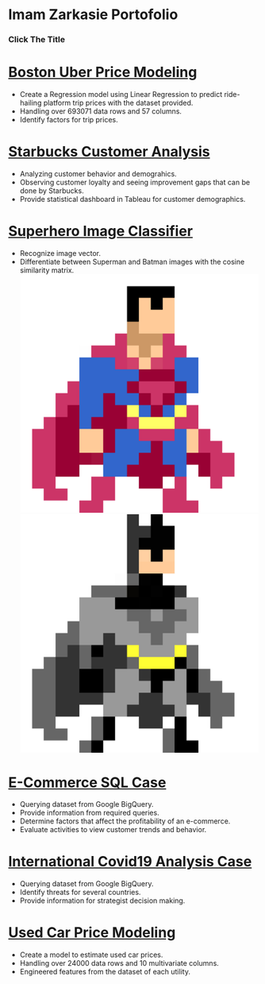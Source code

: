 # Imam Zarkasie Portofolio


### Click The Title
# [Boston Uber Price Modeling](https://github.com/imamzarkasie/Imam_Portofolio/blob/main/Boston_Uber_Price_Modeling.ipynb)
* Create a Regression model using Linear Regression to predict ride-hailing platform trip prices with the dataset provided.
* Handling over 693071 data rows and 57 columns.
* Identify factors for trip prices.


# [Starbucks Customer Analysis](https://github.com/imamzarkasie/Imam_Portofolio/blob/main/Starbucks_Customer_Analysis.ipynb)
* Analyzing customer behavior and demograhics.
* Observing customer loyalty and seeing improvement gaps that can be done by Starbucks.
* Provide statistical dashboard in Tableau for customer demographics.


# [Superhero Image Classifier](https://github.com/imamzarkasie/Imam_Portofolio/blob/main/Superhero_Image_Classifier.ipynb)
* Recognize image vector.
* Differentiate between Superman and Batman images with the cosine similarity matrix.
![](https://github.com/imamzarkasie/Imam_Portofolio/blob/main/mar-daniel-garcia-8-bit-art-superman.jpg)
![](https://github.com/imamzarkasie/Imam_Portofolio/blob/main/mar-daniel-garcia-8-bit-art-batman.jpg)


# [E-Commerce SQL Case](https://github.com/imamzarkasie/Imam_Portofolio/blob/main/Starbucks_Customer_Analysis.ipynb)
* Querying dataset from Google BigQuery.
* Provide information from required queries.
* Determine factors that affect the profitability of an e-commerce.
* Evaluate activities to view customer trends and behavior.


# [International Covid19 Analysis Case](https://github.com/imamzarkasie/Imam_Portofolio/blob/main/International_Covid19_Analysis_Case.ipynb)
* Querying dataset from Google BigQuery.
* Identify threats for several countries.
* Provide information for strategist decision making.


# [Used Car Price Modeling](https://github.com/imamzarkasie/Imam_Portofolio/blob/main/Used_Car_Price_Modeling.ipynb)
* Create a model to estimate used car prices.
* Handling over 24000 data rows and 10 multivariate columns.
* Engineered features from the dataset of each utility.

